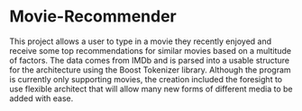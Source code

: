 # Movie-Recommender
This project allows a user to type in a movie they recently enjoyed and receive some top recommendations for similar movies based on a multitude of factors. The data comes from IMDb and is parsed into a usable structure for the architecture using the Boost Tokenizer library. Although the program is currently only supporting movies, the creation included the foresight to use flexible architect that will allow many new forms of different media to be added with ease.
